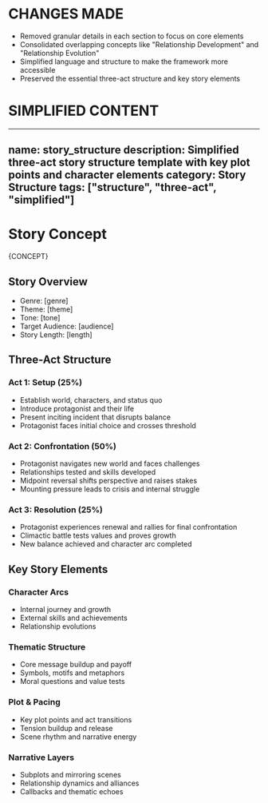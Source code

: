 # CHANGES MADE
- Removed granular details in each section to focus on core elements
- Consolidated overlapping concepts like "Relationship Development" and "Relationship Evolution" 
- Simplified language and structure to make the framework more accessible
- Preserved the essential three-act structure and key story elements

# SIMPLIFIED CONTENT

---
name: story_structure
description: Simplified three-act story structure template with key plot points and character elements
category: Story Structure
tags: ["structure", "three-act", "simplified"]
---

# Story Concept

{CONCEPT}

## Story Overview
- Genre: [genre]
- Theme: [theme] 
- Tone: [tone]
- Target Audience: [audience]
- Story Length: [length]

## Three-Act Structure

### Act 1: Setup (25%)
- Establish world, characters, and status quo
- Introduce protagonist and their life
- Present inciting incident that disrupts balance
- Protagonist faces initial choice and crosses threshold

### Act 2: Confrontation (50%)  
- Protagonist navigates new world and faces challenges
- Relationships tested and skills developed
- Midpoint reversal shifts perspective and raises stakes
- Mounting pressure leads to crisis and internal struggle

### Act 3: Resolution (25%)
- Protagonist experiences renewal and rallies for final confrontation
- Climactic battle tests values and proves growth
- New balance achieved and character arc completed

## Key Story Elements

### Character Arcs
- Internal journey and growth
- External skills and achievements 
- Relationship evolutions

### Thematic Structure
- Core message buildup and payoff
- Symbols, motifs and metaphors
- Moral questions and value tests

### Plot & Pacing
- Key plot points and act transitions
- Tension buildup and release
- Scene rhythm and narrative energy

### Narrative Layers
- Subplots and mirroring scenes
- Relationship dynamics and alliances 
- Callbacks and thematic echoes
